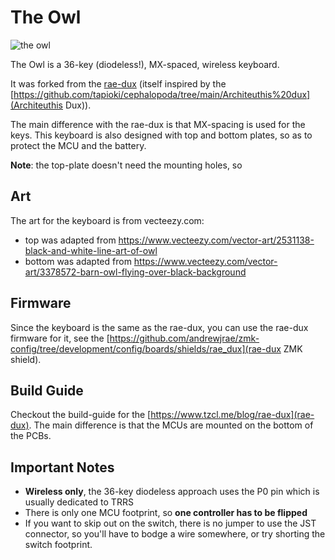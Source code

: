 # The Owl

![the owl](images/owl_cover.jpg)

The Owl is a 36-key (diodeless!), MX-spaced, wireless keyboard.

It was forked from the [rae-dux](https://github.com/andrewjrae/rae-dux) (itself inspired by the [https://github.com/tapioki/cephalopoda/tree/main/Architeuthis%20dux](Architeuthis Dux)).

The main difference with the rae-dux is that MX-spacing is used for the keys. This keyboard is also designed with top and bottom plates, so as to protect the MCU and the battery.

**Note**: the top-plate doesn't need the mounting holes, so 

## Art

The art for the keyboard is from vecteezy.com:
 - top was adapted from https://www.vecteezy.com/vector-art/2531138-black-and-white-line-art-of-owl
 - bottom was adapted from https://www.vecteezy.com/vector-art/3378572-barn-owl-flying-over-black-background

## Firmware

Since the keyboard is the same as the rae-dux, you can use the rae-dux firmware for it, see the [https://github.com/andrewjrae/zmk-config/tree/development/config/boards/shields/rae_dux](rae-dux ZMK shield).

## Build Guide

Checkout the build-guide for the [https://www.tzcl.me/blog/rae-dux](rae-dux). The main difference is that the MCUs are mounted on the bottom of the PCBs.

## Important Notes
- **Wireless only**, the 36-key diodeless approach uses the P0 pin which is usually dedicated to TRRS
- There is only one MCU footprint, so **one controller has to be flipped**
- If you want to skip out on the switch, there is no jumper to use the JST
  connector, so you'll have to bodge a wire somewhere, or try shorting the
  switch footprint.
